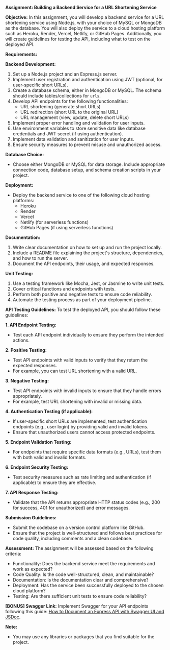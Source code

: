 **Assignment: Building a Backend Service for a URL Shortening Service**

**Objective:**
In this assignment, you will develop a backend service for a URL shortening service using Node.js, with your choice of MySQL or MongoDB as the database. You will also deploy the service to a cloud hosting platform such as Heroku, Render, Vercel, Netlify, or GitHub Pages. Additionally, you will create guidelines for testing the API, including what to test on the deployed API.

**Requirements:**

**Backend Development:**
1. Set up a Node.js project and an Express.js server.
2. Implement user registration and authentication using JWT (optional, for user-specific short URLs).
3. Create a database schema, either in MongoDB or MySQL. The schema should include tables/collections for `urls`.
4. Develop API endpoints for the following functionalities:
   - URL shortening (generate short URLs)
   - URL redirection (short URL to the original URL)
   - URL management (view, update, delete short URLs)
5. Implement proper error handling and validation for user inputs.
6. Use environment variables to store sensitive data like database credentials and JWT secret (if using authentication).
7. Implement data validation and sanitization for user inputs.
8. Ensure security measures to prevent misuse and unauthorized access.

**Database Choice:**
- Choose either MongoDB or MySQL for data storage. Include appropriate connection code, database setup, and schema creation scripts in your project.

**Deployment:**
- Deploy the backend service to one of the following cloud hosting platforms:
   - Heroku
   - Render
   - Vercel
   - Netlify (for serverless functions)
   - GitHub Pages (if using serverless functions)

**Documentation:**
1. Write clear documentation on how to set up and run the project locally.
2. Include a README file explaining the project's structure, dependencies, and how to run the server.
3. Document the API endpoints, their usage, and expected responses.

**Unit Testing:**
1. Use a testing framework like Mocha, Jest, or Jasmine to write unit tests.
2. Cover critical functions and endpoints with tests.
3. Perform both positive and negative tests to ensure code reliability.
4. Automate the testing process as part of your deployment pipeline.

**API Testing Guidelines:**
To test the deployed API, you should follow these guidelines:

**1. API Endpoint Testing:**
   - Test each API endpoint individually to ensure they perform the intended actions.

**2. Positive Testing:**
   - Test API endpoints with valid inputs to verify that they return the expected responses.
   - For example, you can test URL shortening with a valid URL.

**3. Negative Testing:**
   - Test API endpoints with invalid inputs to ensure that they handle errors appropriately.
   - For example, test URL shortening with invalid or missing data.

**4. Authentication Testing (if applicable):**
   - If user-specific short URLs are implemented, test authentication endpoints (e.g., user login) by providing valid and invalid tokens.
   - Ensure that unauthorized users cannot access protected endpoints.

**5. Endpoint Validation Testing:**
   - For endpoints that require specific data formats (e.g., URLs), test them with both valid and invalid formats.

**6. Endpoint Security Testing:**
   - Test security measures such as rate limiting and authentication (if applicable) to ensure they are effective.

**7. API Response Testing:**
   - Validate that the API returns appropriate HTTP status codes (e.g., 200 for success, 401 for unauthorized) and error messages.

**Submission Guidelines:**
- Submit the codebase on a version control platform like GitHub.
- Ensure that the project is well-structured and follows best practices for code quality, including comments and a clean codebase.

**Assessment:**
The assignment will be assessed based on the following criteria:
- Functionality: Does the backend service meet the requirements and work as expected?
- Code Quality: Is the code well-structured, clean, and maintainable?
- Documentation: Is the documentation clear and comprehensive?
- Deployment: Has the service been successfully deployed to the chosen cloud platform?
- Testing: Are there sufficient unit tests to ensure code reliability?

**[BONUS] Swagger Link:**
Implement Swagger for your API endpoints following this guide: [How to Document an Express API with Swagger UI and JSDoc](https://dev.to/kabartolo/how-to-document-an-express-api-with-swagger-ui-and-jsdoc-50do).

**Note:**
- You may use any libraries or packages that you find suitable for the project.
